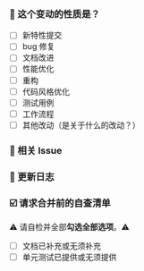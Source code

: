 <!--
首先，感谢你的贡献！😄

请确保填写以下 pull request 的信息，谢谢！~
-->

### 🤔 这个变动的性质是？

- [ ] 新特性提交
- [ ] bug 修复
- [ ] 文档改进
- [ ] 性能优化
- [ ] 重构
- [ ] 代码风格优化
- [ ] 测试用例
- [ ] 工作流程
- [ ] 其他改动（是关于什么的改动？）

### 🔗 相关 Issue

<!--
1. 描述相关需求的来源，如相关的 issue 讨论链接。
2. 例如 close #xxxx、 fix #xxxx
-->

### 📝 更新日志

<!--
从用户角度描述具体变化，以及可能的 breaking change 和其他风险。
-->

### ☑️ 请求合并前的自查清单

⚠️ 请自检并全部**勾选全部选项**。⚠️

- [ ] 文档已补充或无须补充
- [ ] 单元测试已提供或无须提供
